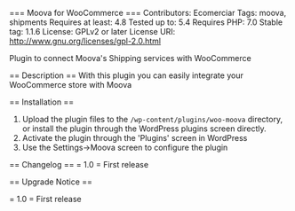 === Moova for WooCommerce ===
Contributors: Ecomerciar
Tags: moova, shipments
Requires at least: 4.8
Tested up to: 5.4
Requires PHP: 7.0
Stable tag: 1.1.6
License: GPLv2 or later
License URI: http://www.gnu.org/licenses/gpl-2.0.html

Plugin to connect Moova's Shipping services with WooCommerce

== Description ==
With this plugin you can easily integrate your WooCommerce store with Moova

== Installation ==

1. Upload the plugin files to the `/wp-content/plugins/woo-moova` directory, or install the plugin through the WordPress plugins screen directly.
2. Activate the plugin through the 'Plugins' screen in WordPress
3. Use the Settings->Moova screen to configure the plugin

== Changelog ==
= 1.0 =
First release

== Upgrade Notice ==

= 1.0 =
First release
